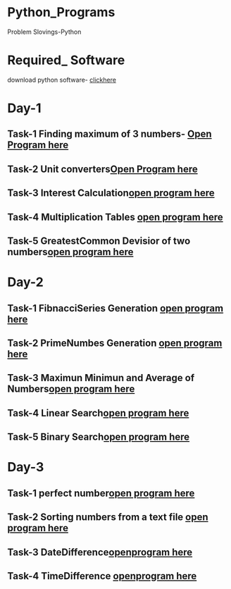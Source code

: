 # Python_Programs
 
 Problem Slovings-Python

# Required_ Software
download python software- [clickhere](https://www.python.org/downloads/)

# Day-1
## Task-1 Finding maximum of 3 numbers- [Open Program here](https://github.com/anilpolineni/Python_Programs/blob/master/finding%203%20maxnumbers.py)


## Task-2 Unit converters[Open Program here](https://github.com/anilpolineni/Python_Programs/blob/master/unitconverters.py)

## Task-3 Interest Calculation[open program here](https://github.com/anilpolineni/Python_Programs/blob/master/interest%20calucation.py) 

## Task-4 Multiplication Tables [open program here](https://github.com/anilpolineni/Python_Programs/blob/master/Multiplaction%20Tables.py)

## Task-5 GreatestCommon Devisior of two numbers[open program here](https://github.com/anilpolineni/Python_Programs/blob/master/gcd.py)



# Day-2

## Task-1 FibnacciSeries Generation [open program here](https://github.com/anilpolineni/Python_Programs/blob/master/fibnacci%20number.py)

## Task-2 PrimeNumbes Generation [open program here](https://github.com/anilpolineni/Python_Programs/blob/master/prime%20numbers.py)

## Task-3 Maximun Minimun and Average of Numbers[open program here](https://github.com/anilpolineni/Python_Programs/blob/master/Avg%20of%20n%20numbers.py)

## Task-4 Linear Search[open program here](https://github.com/anilpolineni/Python_Programs/blob/master/linear%20search.py)

## Task-5 Binary Search[open program here](https://github.com/anilpolineni/Python_Programs/blob/master)

# Day-3

## Task-1 perfect number[open program here](https://github.com/anilpolineni/Python_Programs/blob/master/perfect%20number.py)
## Task-2 Sorting numbers from a text file [open program here](https://github.com/anilpolineni/Python_Programs/blob/master/text.py)
## Task-3 DateDifference[openprogram here](https://github.com/anilpolineni/Python_Programs/blob/master/date.py)
## Task-4 TimeDifference [openprogram here](https://github.com/anilpolineni/Python_Programs/blob/master/time.py)

